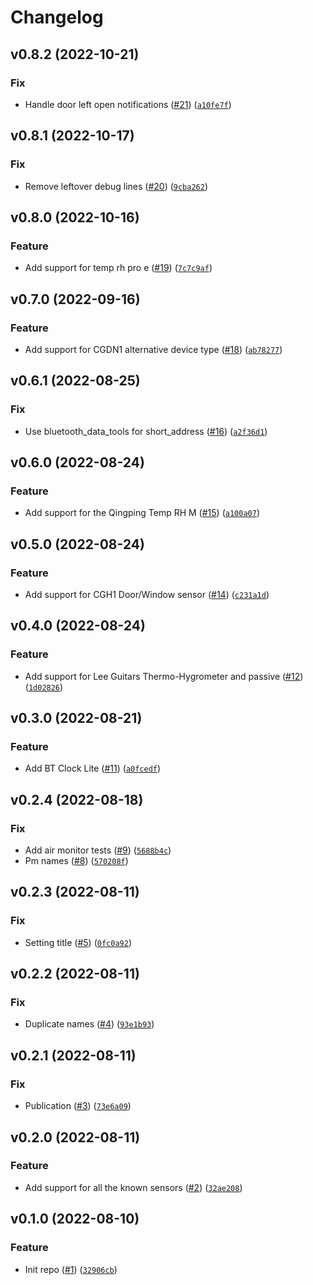 # Changelog

<!--next-version-placeholder-->

## v0.8.2 (2022-10-21)
### Fix
* Handle door left open notifications ([#21](https://github.com/Bluetooth-Devices/qingping-ble/issues/21)) ([`a10fe7f`](https://github.com/Bluetooth-Devices/qingping-ble/commit/a10fe7f42b8fad9ede516701130d8e82fe86709f))

## v0.8.1 (2022-10-17)
### Fix
* Remove leftover debug lines ([#20](https://github.com/Bluetooth-Devices/qingping-ble/issues/20)) ([`9cba262`](https://github.com/Bluetooth-Devices/qingping-ble/commit/9cba2625fb78afe5cd27c3d91c281dff7c414151))

## v0.8.0 (2022-10-16)
### Feature
* Add support for temp rh pro e ([#19](https://github.com/Bluetooth-Devices/qingping-ble/issues/19)) ([`7c7c9af`](https://github.com/Bluetooth-Devices/qingping-ble/commit/7c7c9af770f8c83e091250bd7bb80bb8d67e5cf3))

## v0.7.0 (2022-09-16)
### Feature
* Add support for CGDN1 alternative device type ([#18](https://github.com/Bluetooth-Devices/qingping-ble/issues/18)) ([`ab78277`](https://github.com/Bluetooth-Devices/qingping-ble/commit/ab782774b31f993e5ffe2f79c6f718141ed784a3))

## v0.6.1 (2022-08-25)
### Fix
* Use bluetooth_data_tools for short_address ([#16](https://github.com/Bluetooth-Devices/qingping-ble/issues/16)) ([`a2f36d1`](https://github.com/Bluetooth-Devices/qingping-ble/commit/a2f36d1ff042ef0290f9c3faadfa4351ef493d39))

## v0.6.0 (2022-08-24)
### Feature
* Add support for the Qingping Temp RH M ([#15](https://github.com/Bluetooth-Devices/qingping-ble/issues/15)) ([`a100a07`](https://github.com/Bluetooth-Devices/qingping-ble/commit/a100a079b77c3a196a72c75a9ff1811347dc974b))

## v0.5.0 (2022-08-24)
### Feature
* Add support for CGH1 Door/Window sensor ([#14](https://github.com/Bluetooth-Devices/qingping-ble/issues/14)) ([`c231a1d`](https://github.com/Bluetooth-Devices/qingping-ble/commit/c231a1d21ce975374f5bec8f0812250ae7f36a3e))

## v0.4.0 (2022-08-24)
### Feature
* Add support for Lee Guitars Thermo-Hygrometer and passive ([#12](https://github.com/Bluetooth-Devices/qingping-ble/issues/12)) ([`1d02826`](https://github.com/Bluetooth-Devices/qingping-ble/commit/1d028267bf8c441d7e64a0b671d7d2b5444b62ac))

## v0.3.0 (2022-08-21)
### Feature
* Add BT Clock Lite ([#11](https://github.com/Bluetooth-Devices/qingping-ble/issues/11)) ([`a0fcedf`](https://github.com/Bluetooth-Devices/qingping-ble/commit/a0fcedf8670c34d0893726bdc3e8f3b781cd8d60))

## v0.2.4 (2022-08-18)
### Fix
* Add air monitor tests ([#9](https://github.com/Bluetooth-Devices/qingping-ble/issues/9)) ([`5688b4c`](https://github.com/Bluetooth-Devices/qingping-ble/commit/5688b4c3a6ae6117d94c54d4ee307e7323ba3fa5))
* Pm names ([#8](https://github.com/Bluetooth-Devices/qingping-ble/issues/8)) ([`570208f`](https://github.com/Bluetooth-Devices/qingping-ble/commit/570208f3424103b1c3850ab20258a734b0167ae8))

## v0.2.3 (2022-08-11)
### Fix
* Setting title ([#5](https://github.com/Bluetooth-Devices/qingping-ble/issues/5)) ([`0fc0a92`](https://github.com/Bluetooth-Devices/qingping-ble/commit/0fc0a929b6cd29bb593f0b693470e4dd8b30dbe0))

## v0.2.2 (2022-08-11)
### Fix
* Duplicate names ([#4](https://github.com/Bluetooth-Devices/qingping-ble/issues/4)) ([`93e1b93`](https://github.com/Bluetooth-Devices/qingping-ble/commit/93e1b93e67887b481954fd29bd064fad4fa14a04))

## v0.2.1 (2022-08-11)
### Fix
* Publication ([#3](https://github.com/Bluetooth-Devices/qingping-ble/issues/3)) ([`73e6a09`](https://github.com/Bluetooth-Devices/qingping-ble/commit/73e6a09dfe5480a889c6fac9dcf0933d6adda455))

## v0.2.0 (2022-08-11)
### Feature
* Add support for all the known sensors ([#2](https://github.com/Bluetooth-Devices/qingping-ble/issues/2)) ([`32ae208`](https://github.com/Bluetooth-Devices/qingping-ble/commit/32ae2085be23ec93ee0a92aa24a2da4f3e045e11))

## v0.1.0 (2022-08-10)
### Feature
* Init repo ([#1](https://github.com/Bluetooth-Devices/qingping-ble/issues/1)) ([`32906cb`](https://github.com/Bluetooth-Devices/qingping-ble/commit/32906cb90d4cc6cb1ad669211fd89759136293bd))
